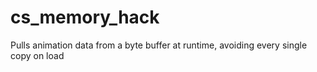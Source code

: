 # cs_memory_hack
Pulls animation data from a byte buffer at runtime, avoiding every single copy on load
